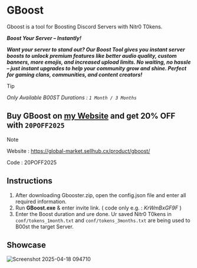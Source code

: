 # GBoost
Gboost is a tool for Boosting Discord Servers with Nitr0 T0kens.

***Boost Your Server – Instantly!***

***Want your server to stand out? Our Boost Tool gives you instant server boosts to unlock premium features like better audio quality, custom banners, more emojis, and increased upload limits. No waiting, no hassle – just instant upgrades to help your community grow and shine. Perfect for gaming clans, communities, and content creators!***

> [!TIP]
> *Only Available B00ST Durations : `1 Month / 3 Months`*

## Buy GBoost on [my Website](https://global-market.sellhub.cx/product/gboost/) and get 20% OFF with `20POFF2025`
> [!NOTE]
> Website : https://global-market.sellhub.cx/product/gboost/
>
> Code : 20POFF2025

## Instructions
1. After downloading Gbooster.zip, open the config.json file and enter all required information.
2. Run **GBoost.exe** & enter invite link. ( code only e.g. : *KrWmBxGF9F* )
3. Enter the Boost duration and ure done. Ur saved Nitr0 T0kens in `conf/tokens_1month.txt` and `conf/tokens_3months.txt` are being used to B00st the target Server.

## Showcase
![Screenshot 2025-04-18 094710](https://github.com/user-attachments/assets/1385306d-7726-450e-9b21-c9f382f11e83)
